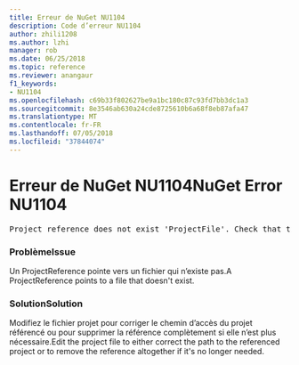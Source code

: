 ```yaml
---
title: Erreur de NuGet NU1104
description: Code d’erreur NU1104
author: zhili1208
ms.author: lzhi
manager: rob
ms.date: 06/25/2018
ms.topic: reference
ms.reviewer: anangaur
f1_keywords:
- NU1104
ms.openlocfilehash: c69b33f802627be9a1bc180c87c93fd7bb3dc1a3
ms.sourcegitcommit: 8e3546ab630a24cde8725610b6a68f8eb87afa47
ms.translationtype: MT
ms.contentlocale: fr-FR
ms.lasthandoff: 07/05/2018
ms.locfileid: "37844074"
---
```

# <a name="nuget-error-nu1104"></a><span data-ttu-id="dda6b-103">Erreur de NuGet NU1104</span><span class="sxs-lookup"><span data-stu-id="dda6b-103">NuGet Error NU1104</span></span>

<pre>Project reference does not exist 'ProjectFile'. Check that the project reference is valid and that the project file exists.</pre>

### <a name="issue"></a><span data-ttu-id="dda6b-104">Problème</span><span class="sxs-lookup"><span data-stu-id="dda6b-104">Issue</span></span>
<span data-ttu-id="dda6b-105">Un ProjectReference pointe vers un fichier qui n’existe pas.</span><span class="sxs-lookup"><span data-stu-id="dda6b-105">A ProjectReference points to a file that doesn't exist.</span></span>

### <a name="solution"></a><span data-ttu-id="dda6b-106">Solution</span><span class="sxs-lookup"><span data-stu-id="dda6b-106">Solution</span></span>
<span data-ttu-id="dda6b-107">Modifiez le fichier projet pour corriger le chemin d’accès du projet référencé ou pour supprimer la référence complètement si elle n’est plus nécessaire.</span><span class="sxs-lookup"><span data-stu-id="dda6b-107">Edit the project file to either correct the path to the referenced project or to remove the reference altogether if it's no longer needed.</span></span>